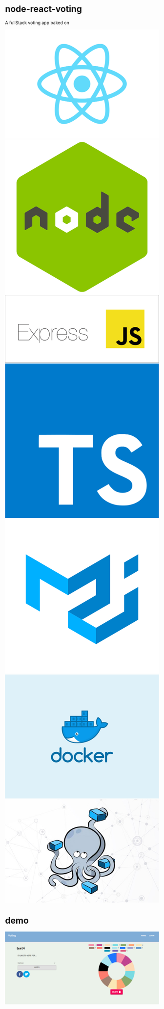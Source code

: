 # node-react-voting
A fullStack voting app baked on 


![](images/react.svg.png)
![](images/node.png)
![](images/express.png)
![](images/typescript.png)
![](images/material.png)
![](images/docker.png)
![](images/docker-compose.jpg)


# demo 

![](images/intro.PNG)
